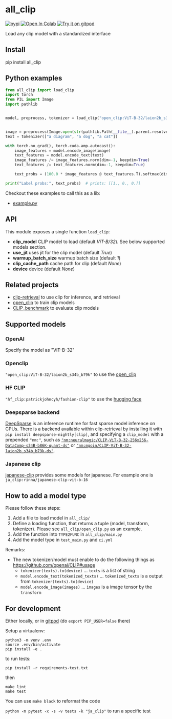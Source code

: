 # all_clip
[![pypi](https://img.shields.io/pypi/v/all_clip.svg)](https://pypi.python.org/pypi/all_clip)
[![Open In Colab](https://colab.research.google.com/assets/colab-badge.svg)](https://colab.research.google.com/github/rom1504/all_clip/blob/master/notebook/all_clip_getting_started.ipynb)
[![Try it on gitpod](https://img.shields.io/badge/try-on%20gitpod-brightgreen.svg)](https://gitpod.io/#https://github.com/rom1504/all_clip)

Load any clip model with a standardized interface

## Install

pip install all_clip

## Python examples

```python
from all_clip import load_clip
import torch
from PIL import Image
import pathlib


model, preprocess, tokenizer = load_clip("open_clip:ViT-B-32/laion2b_s34b_b79k", device="cpu", use_jit=False)


image = preprocess(Image.open(str(pathlib.Path(__file__).parent.resolve()) + "/CLIP.png")).unsqueeze(0)
text = tokenizer(["a diagram", "a dog", "a cat"])

with torch.no_grad(), torch.cuda.amp.autocast():
    image_features = model.encode_image(image)
    text_features = model.encode_text(text)
    image_features /= image_features.norm(dim=-1, keepdim=True)
    text_features /= text_features.norm(dim=-1, keepdim=True)

    text_probs = (100.0 * image_features @ text_features.T).softmax(dim=-1)

print("Label probs:", text_probs)  # prints: [[1., 0., 0.]]
```

Checkout these examples to call this as a lib:
* [example.py](examples/example.py)

## API

This module exposes a single function `load_clip`:

* **clip_model** CLIP model to load (default *ViT-B/32*). See below supported models section.
* **use_jit** uses jit for the clip model (default *True*)
* **warmup_batch_size** warmup batch size (default *1*)
* **clip_cache_path** cache path for clip (default *None*)
* **device** device (default *None*)

## Related projects

* [clip-retrieval](https://github.com/rom1504/clip-retrieval) to use clip for inference, and retrieval
* [open_clip](https://github.com/mlfoundations/open_clip) to train clip models
* [CLIP_benchmark](https://github.com/LAION-AI/CLIP_benchmark) to evaluate clip models

## Supported models

### OpenAI

Specify the model as "ViT-B-32"

### Openclip

`"open_clip:ViT-B-32/laion2b_s34b_b79k"` to use the [open_clip](https://github.com/mlfoundations/open_clip)

### HF CLIP

`"hf_clip:patrickjohncyh/fashion-clip"` to use the [hugging face](https://huggingface.co/docs/transformers/model_doc/clip)

### Deepsparse backend

[DeepSparse](https://github.com/neuralmagic/deepsparse) is an inference runtime for fast sparse model inference on CPUs. There is a backend available within clip-retrieval by installing it with `pip install deepsparse-nightly[clip]`, and specifying a `clip_model` with a prepended `"nm:"`, such as [`"nm:neuralmagic/CLIP-ViT-B-32-256x256-DataComp-s34B-b86K-quant-ds"`](https://huggingface.co/neuralmagic/CLIP-ViT-B-32-256x256-DataComp-s34B-b86K-quant-ds) or [`"nm:mgoin/CLIP-ViT-B-32-laion2b_s34b_b79k-ds"`](https://huggingface.co/mgoin/CLIP-ViT-B-32-laion2b_s34b_b79k-ds).

### Japanese clip

[japanese-clip](https://github.com/rinnakk/japanese-clip) provides some models for japanese.
For example one is `ja_clip:rinna/japanese-clip-vit-b-16`

## How to add a model type

Please follow these steps:
1. Add a file to load model in `all_clip/`
2. Define a loading function, that returns a tuple (model, transform, tokenizer). Please see `all_clip/open_clip.py` as an example. 
3. Add the function into `TYPE2FUNC` in `all_clip/main.py`
4. Add the model type in `test_main.py` and `ci.yml`

Remarks:
- The new tokenizer/model must enable to do the following things as https://github.com/openai/CLIP#usage
  - `tokenizer(texts).to(device)`  ... `texts` is a list of string
  - `model.encode_text(tokenized_texts)` ... `tokenized_texts` is a output from `tokenizer(texts).to(device)`
  - `model.encode_image(images)` ... `images` is a image tensor by the `transform`

## For development

Either locally, or in [gitpod](https://gitpod.io/#https://github.com/rom1504/all_clip) (do `export PIP_USER=false` there)

Setup a virtualenv:

```
python3 -m venv .env
source .env/bin/activate
pip install -e .
```

to run tests:
```
pip install -r requirements-test.txt
```
then 
```
make lint
make test
```

You can use `make black` to reformat the code

`python -m pytest -x -s -v tests -k "ja_clip"` to run a specific test
